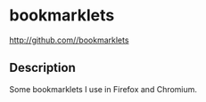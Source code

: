 # bookmarklets 

<http://github.com//bookmarklets>

## Description

Some bookmarklets I use in Firefox and Chromium.
